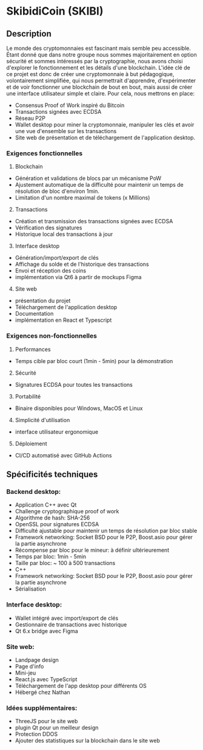 # SkibidiCoin (SKIBI)

## Description
Le monde des cryptomonnaies est fascinant mais semble peu accessible. Étant donné que dans notre groupe nous sommes majoritairement en option sécurité et sommes intéressés par la cryptographie, nous avons choisi d'explorer le fonctionnement et les détails d'une blockchain. 
L'idée clé de ce projet est donc de créer une cryptomonnaie à but pédagogique, volontairement simplifiée, qui nous permettrait d'apprendre, d'expérimenter et de voir fonctionner une blockchain de bout en bout, mais aussi de créer une interface utilisateur simple et claire. 
Pour cela, nous mettrons en place: 
- Consensus Proof of Work inspiré du Bitcoin
- Transactions signées avec ECDSA
- Réseau P2P
- Wallet desktop pour miner la cryptomonnaie, manipuler les clés et avoir une vue d'ensemble sur les transactions 
- Site web de présentation et de téléchargement de l'application desktop.

### Exigences fonctionnelles
1. Blockchain
- Génération et validations de blocs par un mécanisme PoW
- Ajustement automatique de la difficulté pour maintenir un temps de résolution de bloc d'environ 1min.
- Limitation d'un nombre maximal de tokens (x Millions)

2. Transactions
- Création et transmission des transactions signées avec ECDSA
- Vérification des signatures
- Historique local des transactions à jour 

3. Interface desktop
- Génération/import/export de clés
- Affichage du solde et de l'historique des transactions
- Envoi et réception des coins
- implémentation via Qt6 à partir de mockups Figma

4. Site web
- présentation du projet
- Téléchargement de l'application desktop
- Documentation
- implémentation en React et Typescript

### Exigences non-fonctionnelles
1. Performances
- Temps cible par bloc court (1min - 5min) pour la démonstration

2. Sécurité
- Signatures ECDSA pour toutes les transactions

3. Portabilité
- Binaire disponibles pour Windows, MacOS et Linux

4. Simplicité d'utilisation
- interface utilisateur ergonomique

5. Déploiement
- CI/CD automatisé avec GitHub Actions

## Spécificités techniques
### Backend desktop:
- Application C++ avec Qt
- Challenge cryptographique proof of work
- Algorithme de hash: SHA-256
- OpenSSL pour signatures ECDSA
- Difficulté ajustable pour maintenir un temps de résolution par bloc stable
- Framework networking: Socket BSD pour le P2P, Boost.asio pour gérer la partie asynchrone
- Récompense par bloc pour le mineur: à définir ultérieurement
- Temps par bloc: 1min - 5min
- Taille par bloc: ~ 100 à 500 transactions
- C++
- Framework networking: Socket BSD pour le P2P, Boost.asio pour gérer la partie asynchrone
- Sérialisation

### Interface desktop:
- Wallet intégré avec import/export de clés
- Gestionnaire de transactions avec historique
- Qt 6.x bridge avec Figma

### Site web:
- Landpage design
- Page d'info
- Mini-jeu
- React.js avec TypeScript
- Téléchargement de l'app desktop pour différents OS
- Hébergé chez Nathan

### Idées supplémentaires:
- ThreeJS pour le site web
- plugin Qt pour un meilleur design
- Protection DDOS
- Ajouter des statistiques sur la blockchain dans le site web


